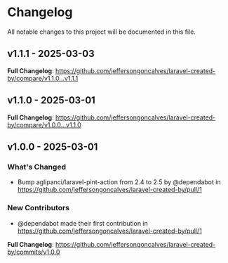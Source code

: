 # Changelog

All notable changes to this project will be documented in this file.

## v1.1.1 - 2025-03-03

**Full Changelog**: https://github.com/jeffersongoncalves/laravel-created-by/compare/v1.1.0...v1.1.1

## v1.1.0 - 2025-03-01

**Full Changelog**: https://github.com/jeffersongoncalves/laravel-created-by/compare/v1.0.0...v1.1.0

## v1.0.0 - 2025-03-01

### What's Changed

* Bump aglipanci/laravel-pint-action from 2.4 to 2.5 by @dependabot in https://github.com/jeffersongoncalves/laravel-created-by/pull/1

### New Contributors

* @dependabot made their first contribution in https://github.com/jeffersongoncalves/laravel-created-by/pull/1

**Full Changelog**: https://github.com/jeffersongoncalves/laravel-created-by/commits/v1.0.0
